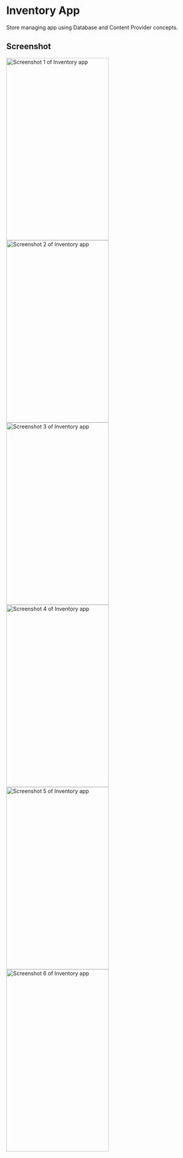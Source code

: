# Inventory App
Store managing app using Database and Content Provider concepts.

## Screenshot
<img src="https://github.com/ankurg22/inventory-app/blob/master/screenshot/s1.png" height="480" width="270" alt="Screenshot 1 of Inventory app"> <img src="https://github.com/ankurg22/inventory-app/blob/master/screenshot/s2.png" height="480" width="270" alt="Screenshot 2 of Inventory app"> <img src="https://github.com/ankurg22/inventory-app/blob/master/screenshot/s3.png" height="480" width="270" alt="Screenshot 3 of Inventory app">
<img src="https://github.com/ankurg22/inventory-app/blob/master/screenshot/s4.png" height="480" width="270" alt="Screenshot 4 of Inventory app"> <img src="https://github.com/ankurg22/inventory-app/blob/master/screenshot/s5.png" height="480" width="270" alt="Screenshot 5 of Inventory app"> <img src="https://github.com/ankurg22/inventory-app/blob/master/screenshot/s6.png" height="480" width="270" alt="Screenshot 6 of Inventory app">
